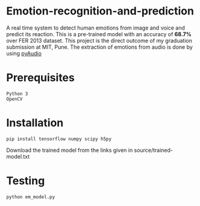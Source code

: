 # Emotion-recognition-and-prediction

A real time system to detect human emotions from image and voice and predict its reaction. This is a pre-trained model with an accuracy of **68.7%** over FER 2013 dataset. This project is the direct outcome of my graduation submission at MIT, Pune. The extraction of emotions from audio is done by using [pyAudio](https://github.com/tyiannak/pyAudioAnalysis)

# Prerequisites
```
Python 3
OpenCV
```
# Installation
```
pip install tensorflow numpy scipy h5py
```
Download the trained model from the links given in source/trained-model.txt
# Testing
```
python em_model.py
```

